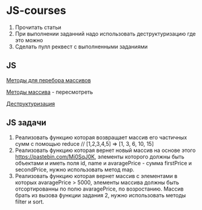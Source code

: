 # JS-courses
1. Прочитать статьи
3. При выполнении заданний надо использовать деструктуризацию где это можно
2. Сделать пулл реквест с выполненными заданиями

##  JS
[Методы для перебора массивов](https://learn.javascript.ru/array-iteration)

[Методы массива](https://developer.mozilla.org/ru/docs/Web/JavaScript/Reference/Global_Objects/Array) - пересмотреть

[Деструктуризация](https://learn.javascript.ru/destructuring)


## JS задачи
1. Реализовать функцию которая возвращает массив его частичных сумм c помощью reduce // [1,2,3,4,5] => [1, 3, 6, 10, 15]
2. Реализовать функцию которая вернет новый массив на основе этого https://pastebin.com/Mi0SqJ0K, элементы которого должны быть объектами и иметь поля id, name и avaragePrice - сумма firstPrice и secondPrice, нужно использовать метод map.
3. Реализовать функцию которая вернет массив с элементами в которых avaragePrice > 5000, элементы массива должны быть отсортированны по полю avaragePrice, по возростанию. Массив брать из вызова функции задания 2, нужно использовать методы filter и sort.
